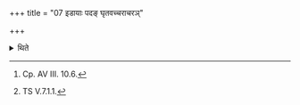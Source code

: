 +++
title = "07 इडायाः पदङ् घृतवच्चराचरञ्"

+++

<details><summary>थिते</summary>

7. With iḍāyāh padaṁ ghr̥tavat...[^1] and with rāyaspoṣāya suprajāstvāya...[^2] he keeps the Agnihotra-milk on those burning coals.  

[^1]: Cp. AV III. 10.6.  

[^2]: TS V.7.1.1.
</details>
